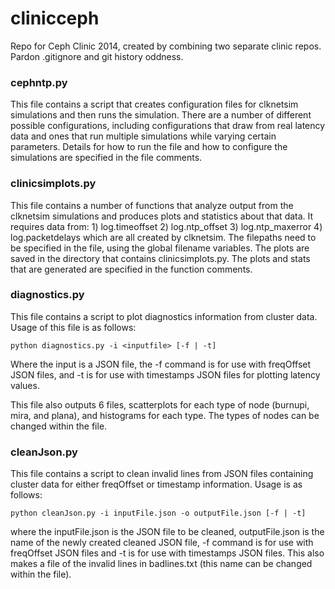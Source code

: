 clinicceph
==========

Repo for Ceph Clinic 2014, created by combining two separate clinic repos.
Pardon .gitignore and git history oddness.


### cephntp.py

This file contains a script that creates configuration files for clknetsim
simulations and then runs the simulation. There are a number of different
possible configurations, including configurations that draw from real latency
data and ones that run multiple simulations while varying certain parameters.
Details for how to run the file and how to configure the simulations are
specified in the file comments.


### clinicsimplots.py

This file contains a number of functions that analyze output from the clknetsim
simulations and produces plots and statistics about that data. It requires
data from:
    1) log.timeoffset
    2) log.ntp_offset
    3) log.ntp_maxerror
    4) log.packetdelays
which are all created by clknetsim. The filepaths need to be specified in the
file, using the global filename variables. The plots are saved in the directory
that contains clinicsimplots.py. The plots and stats that are generated are 
specified in the function comments.

### diagnostics.py

This file contains a script to plot diagnostics information from cluster data. 
Usage of this file is as follows:

`python diagnostics.py -i <inputfile> [-f | -t]`

Where the input is a JSON file, the -f command is for use with freqOffset 
JSON files, and -t is for use with timestamps JSON files for plotting 
latency values.

This file also outputs 6 files, scatterplots for each type of node (burnupi, 
mira, and plana), and histograms for each type. The types of nodes can be 
changed within the file.

### cleanJson.py

This file contains a script to clean invalid lines from JSON files containing 
cluster data for either freqOffset or timestamp information. 
Usage is as follows:

`python cleanJson.py -i inputFile.json -o outputFile.json [-f | -t]`

where the inputFile.json is the JSON file to be cleaned, outputFile.json is 
the name of the newly created cleaned JSON file, -f command is for use with 
freqOffset JSON files and -t is for use with timestamps JSON files. This also
makes a file of the invalid lines in badlines.txt (this name can be changed
within the file).


